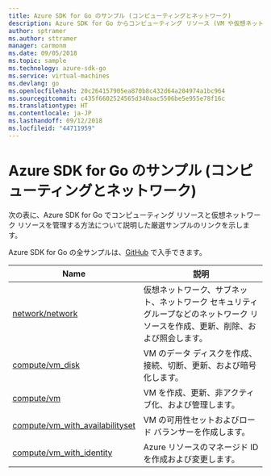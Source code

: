 ```yaml
---
title: Azure SDK for Go のサンプル (コンピューティングとネットワーク)
description: Azure SDK for Go からコンピューティング リソース (VM や仮想ネットワークなど) を操作するための厳選されたサンプルです。
author: sptramer
ms.author: sttramer
manager: carmonm
ms.date: 09/05/2018
ms.topic: sample
ms.technology: azure-sdk-go
ms.service: virtual-machines
ms.devlang: go
ms.openlocfilehash: 20c264157905ea870b8c432d64a204974a1bc964
ms.sourcegitcommit: c435f6602524565d340aac5506be5e955e78f16c
ms.translationtype: HT
ms.contentlocale: ja-JP
ms.lasthandoff: 09/12/2018
ms.locfileid: "44711959"
---
```

# <a name="azure-sdk-for-go-samples-for-compute-and-networking"></a>Azure SDK for Go のサンプル (コンピューティングとネットワーク)

次の表に、Azure SDK for Go でコンピューティング リソースと仮想ネットワーク リソースを管理する方法について説明した厳選サンプルのリンクを示します。

Azure SDK for Go の全サンプルは、[GitHub](https://github.com/Azure-Samples/azure-sdk-for-go-samples) で入手できます。

| Name | 説明 |
|------|-------------|
| [network/network](https://github.com/Azure-Samples/azure-sdk-for-go-samples/blob/master/network/network.go) | 仮想ネットワーク、サブネット、ネットワーク セキュリティ グループなどのネットワーク リソースを作成、更新、削除、および照会します。 |
| [compute/vm_disk](https://github.com/Azure-Samples/azure-sdk-for-go-samples/blob/master/compute/vm_disk.go) | VM のデータ ディスクを作成、接続、切断、更新、および暗号化します。 |
| [compute/vm](https://github.com/Azure-Samples/azure-sdk-for-go-samples/blob/master/compute/vm.go) | VM を作成、更新、非アクティブ化、および管理します。 |
| [compute/vm_with_availabilityset](https://github.com/Azure-Samples/azure-sdk-for-go-samples/blob/master/compute/vm_with_availabilityset.go) | VM の可用性セットおよびロード バランサーを作成します。 |
| [compute/vm_with_identity](https://github.com/Azure-Samples/azure-sdk-for-go-samples/blob/master/compute/vm_with_identity.go) | Azure リソースのマネージド ID を作成および変更します。 | 
